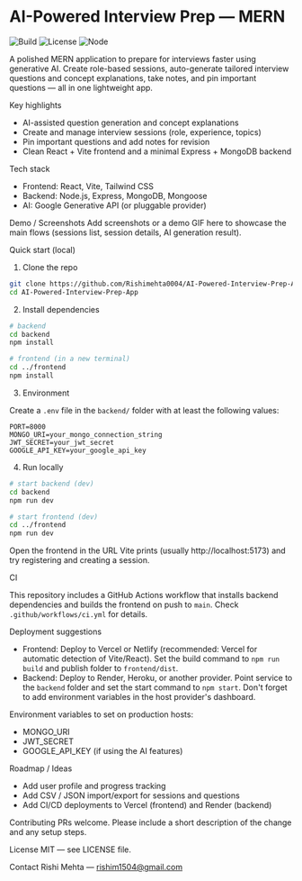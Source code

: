 # AI-Powered Interview Prep — MERN

![Build](https://img.shields.io/github/actions/workflow/status/Rishimehta0004/AI-Powered-Interview-Prep-App/ci.yml?branch=main)
![License](https://img.shields.io/badge/license-MIT-green)
![Node](https://img.shields.io/badge/node-%3E%3D16-blue)

A polished MERN application to prepare for interviews faster using generative AI. Create role-based sessions, auto-generate tailored interview questions and concept explanations, take notes, and pin important questions — all in one lightweight app.

Key highlights
- AI-assisted question generation and concept explanations
- Create and manage interview sessions (role, experience, topics)
- Pin important questions and add notes for revision
- Clean React + Vite frontend and a minimal Express + MongoDB backend

Tech stack
- Frontend: React, Vite, Tailwind CSS
- Backend: Node.js, Express, MongoDB, Mongoose
- AI: Google Generative API (or pluggable provider)

Demo / Screenshots
Add screenshots or a demo GIF here to showcase the main flows (sessions list, session details, AI generation result).

Quick start (local)

1. Clone the repo

```bash
git clone https://github.com/Rishimehta0004/AI-Powered-Interview-Prep-App.git
cd AI-Powered-Interview-Prep-App
```

2. Install dependencies

```bash
# backend
cd backend
npm install

# frontend (in a new terminal)
cd ../frontend
npm install
```

3. Environment

Create a `.env` file in the `backend/` folder with at least the following values:

```
PORT=8000
MONGO_URI=your_mongo_connection_string
JWT_SECRET=your_jwt_secret
GOOGLE_API_KEY=your_google_api_key
```

4. Run locally

```bash
# start backend (dev)
cd backend
npm run dev

# start frontend (dev)
cd ../frontend
npm run dev
```

Open the frontend in the URL Vite prints (usually http://localhost:5173) and try registering and creating a session.

CI

This repository includes a GitHub Actions workflow that installs backend dependencies and builds the frontend on push to `main`. Check `.github/workflows/ci.yml` for details.

Deployment suggestions

- Frontend: Deploy to Vercel or Netlify (recommended: Vercel for automatic detection of Vite/React). Set the build command to `npm run build` and publish folder to `frontend/dist`.
- Backend: Deploy to Render, Heroku, or another provider. Point service to the `backend` folder and set the start command to `npm start`. Don't forget to add environment variables in the host provider's dashboard.

Environment variables to set on production hosts:
- MONGO_URI
- JWT_SECRET
- GOOGLE_API_KEY (if using the AI features)

Roadmap / Ideas
- Add user profile and progress tracking
- Add CSV / JSON import/export for sessions and questions
- Add CI/CD deployments to Vercel (frontend) and Render (backend)

Contributing
PRs welcome. Please include a short description of the change and any setup steps.

License
MIT — see LICENSE file.

Contact
Rishi Mehta — rishim1504@gmail.com
